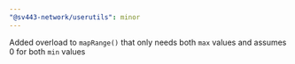 ```yaml
---
"@sv443-network/userutils": minor
---
```


Added overload to `mapRange()` that only needs both `max` values and assumes 0 for both `min` values
